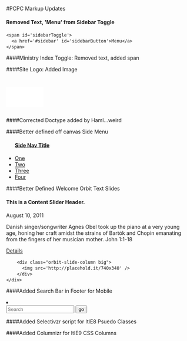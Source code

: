 #PCPC Markup Updates

#### Removed Text, 'Menu' from Sidebar Toggle
	<span id='sidebarToggle'>
      <a href='#sidebar' id='sidebarButton'>Menu</a>
    </span>


####Ministry Index Toggle: Removed text, added span
	<a class='toggleMegaDrop' href='#'> <span></span></a>

####Site Logo: Added Image
	<h1 id='name'>
      	<a href='/'>
      		<img src="images/site/logo+@2x.png" alt="PCPC" />
      	</a>
    </h1>  
    
####Corrected Doctype added by Haml…weird
    
####Better defined off canvas Side Menu
	<ul class='nav-bar' id='sideMainNav'>
      <h4>
        <a href=''>Side Nav Title</a>
      </h4>
      <li class='active'>
        <a href=''>One</a>
      </li>
      <li>
        <a href=''>Two</a>
      </li>
      <li>
        <a href=''>Three</a>
      </li>
      <li>
        <a href=''>Four</a>
      </li>
  </ul>

####Better Defined Welcome Orbit Text Slides 
	<div class="orbit-slide-text">
        <div class="orbit-slide-column small">
          <h4>This is a Content Slider Header.</h4>
          <span class="tag">August 10, 2011</span>
		  <p>Danish singer/songwriter Agnes Obel took up the piano at a very young age, honing her craft amidst the strains of Bartók and Chopin emanating from the fingers of her musician mother. 
          <span class='meta'>John 1:1-18</span></p>
          <a href="#" class="button">Details</a>
        </div>
        
        <div class="orbit-slide-column big">
          <img src='http://placehold.it/740x340' />
        </div>
    </div>
    
####Added Search Bar in Footer for Mobile
	<li class='search' id="footer-search">
	  <div class="search-inner">
		 <input placeholder='Search' type='text' />
		<input type="submit" class="button" value="go" />
		</div>
	</li>
	
####Added Selectivzr script for ltIE8 Psuedo Classes 

####Added Columnizr for ltIE9 CSS Columns
